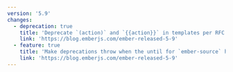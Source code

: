 ```yaml
---
version: '5.9'
changes:
  - deprecation: true
    title: 'Deprecate `(action)` and `{{action}}` in templates per RFC #1006.'
    link: 'https://blog.emberjs.com/ember-released-5-9'
  - feature: true
    title: 'Make deprecations throw when the until for `ember-source` has passed per RFC #0830.'
    link: 'https://blog.emberjs.com/ember-released-5-9'
---
```

